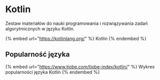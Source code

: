 # Kotlin

Zestaw materiałów do nauki programowania i rozwiązywania zadań algorytmicznych w języku Kotlin.

{% embed url="https://kotlinlang.org/" %}
Kotlin
{% endembed %}

## Popularność języka

{% embed url="https://www.tiobe.com/tiobe-index/kotlin/" %}
Wykres popularności języka Kotlin
{% endembed %}